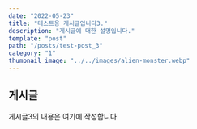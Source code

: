 ```yaml
---
date: "2022-05-23"
title: "테스트용 게시글입니다3."
description: "게시글에 대한 설명입니다."
template: "post"
path: "/posts/test-post_3"
category: "1"
thumbnail_image: "../../images/alien-monster.webp"
---
```


## 게시글

게시글3의 내용은 여기에 작성합니다